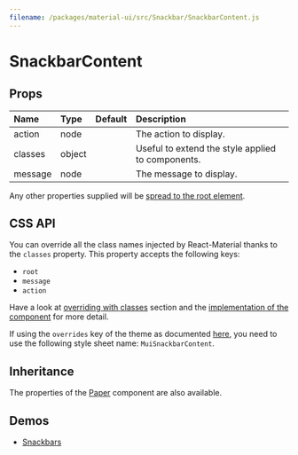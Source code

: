 ```yaml
---
filename: /packages/material-ui/src/Snackbar/SnackbarContent.js
---
```


<!--- This documentation is automatically generated, do not try to edit it. -->

# SnackbarContent



## Props

| Name | Type | Default | Description |
|:-----|:-----|:--------|:------------|
| <span class="prop-name">action</span> | <span class="prop-type">node |  | The action to display. |
| <span class="prop-name">classes</span> | <span class="prop-type">object |  | Useful to extend the style applied to components. |
| <span class="prop-name">message</span> | <span class="prop-type">node |  | The message to display. |

Any other properties supplied will be [spread to the root element](/guides/api#spread).

## CSS API

You can override all the class names injected by React-Material thanks to the `classes` property.
This property accepts the following keys:
- `root`
- `message`
- `action`

Have a look at [overriding with classes](/customization/overrides#overriding-with-classes) section
and the [implementation of the component](http://git.dev.sh.ctripcorp.com/sixthquake/react-material/tree/v1-beta/packages/material-ui/src/Snackbar/SnackbarContent.js)
for more detail.

If using the `overrides` key of the theme as documented
[here](/customization/themes#customizing-all-instances-of-a-component-type),
you need to use the following style sheet name: `MuiSnackbarContent`.

## Inheritance

The properties of the [Paper](/api/paper) component are also available.

## Demos

- [Snackbars](/demos/snackbars)

